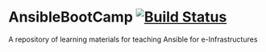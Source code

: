 # AnsibleBootCamp [![Build Status](https://travis-ci.org/biancini/AnsibleBootCamp.svg?branch=master)](https://travis-ci.org/biancini/AnsibleBootCamp)
A repository of learning materials for teaching Ansible for e-Infrastructures
